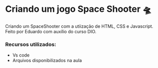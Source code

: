 # Criando um jogo Space Shooter 🛸

Criando um SpaceShooter com a utiização de HTML, CSS e Javascript. Feito por Eduardo com auxílio do curso DIO.

### Recursos utilizados:

* Vs code
* Arquivos disponibilizados na aula


